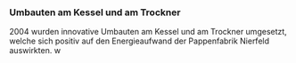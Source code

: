 ### Umbauten am Kessel und am Trockner
2004 wurden innovative Umbauten am Kessel und am Trockner umgesetzt, welche sich positiv auf den Energieaufwand der Pappenfabrik Nierfeld auswirkten. w